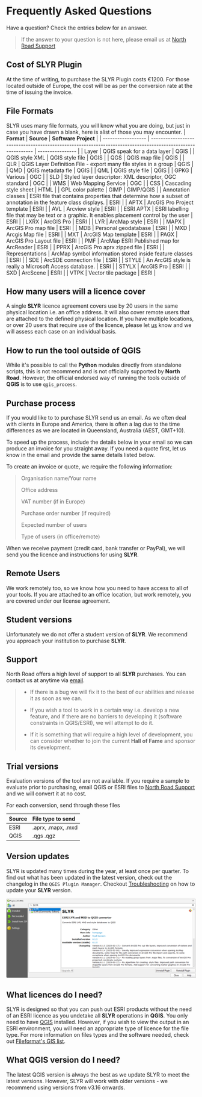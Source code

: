 <!-- use pronouns-->
# Frequently Asked Questions #
Have a question? Check the entries below for an answer. 
>If the answer to your question is not here, please email us at [North Road Support](mailto:info@north-road.com)

## Cost of SLYR Plugin ##
At the time of writing, to purchase the SLYR Plugin costs €1200. For those located outside of Europe, the cost will be as per the conversion rate at the time of issuing the invoice. 

## File Formats 
SLYR uses many file formats, you will know what you are doing, but just in case you have drawn a blank, here is  alist of those you may encounter.
|      **Format**    |           **Source**                                                                                        |   **Software Project**     |
| ------------------ | ----------------------------------------------------------------------------------------------------------- | ---------------- |
| Layer              | QGIS speak for a data layer                                                                                 | QGIS             |
| QGIS style XML     | QGIS style file                                                                                             | QGIS             |
| QGS                | QGIS map file                                                                                               | QGIS             |
| QLR                | QGIS Layer Definition File - export many file styles in a group                                             | QGIS             |
| QMD                | QGIS metadata fle                                                                                           | QGIS             |
| QML                | QGIS style file                                                                                             | QGIS             |
| GPKG               | Various                                                                                                     | OGC              |
| SLD                | Styled layer descriptor: XML descriptor, OGC standard                                                       | OGC              |
| WMS                | Web Mapping Service                                                                                         | OGC              |
| CSS                | Cascading style sheet                                                                                       | HTML             |
| GPL color palette  | GIMP                                                                                                        | GIMP/QGIS        |
| Annotation classes | ESRI file that contains properties that determine how a subset of annotation in the feature class displays. | ESRI             |
| APTX               | ArcGIS Pro Project template                                                                                 | ESRI             |
| AVL                | Arcview style                                                                                               | ESRI             |
| ESRI APTX          | ESRI labelling file that may be text or a graphic. It enables placement control by the user                 | ESRI             |
| LXRX               | ArcGIS Pro                                                                                                  | ESRI             |
| LYR                | ArcMap style                                                                                                | ESRI             |
| MAPX               | ArcGIS Pro map file                                                                                         | ESRI             |
| MDB                | Personal geodatabase                                                                                        | ESRI             |
| MXD                | Arcgis Map file                                                                                             | ESRI             |
| MXT                | ArcGIS Map template                                                                                         | ESRI             |
| PAGX               | ArcGIS Pro Layout file                                                                                      | ESRI             |
| PMF                | ArcMap ESRI Published map for ArcReader                                                                     | ESRI             |
| PPRX               | ArcGIS Pro aprx zipped file                                                                                 | ESRI             |
| Representations    | ArcMap symbol information stored inside feature classes                                                     | ESRI             |
| SDE                | ArcSDE connection file                                                                                      | ESRI             |
| STYLE              | An ArcGIS style is really a Microsoft Access database.                                                      | ESRI             |
| STYLX              | ArcGIS Pro                                                                                                  | ESRI             |
| SXD                | ArcScene                                                                                                    | ESRI             |
| VTPK               | Vector tile package                                                                                         | ESRI             |


## How many users will a licence cover ##
A single **SLYR** licence agreement covers use by 20 users in the same physical location i.e. an office address. It will also cover remote users that are attached to the defined physical location. If you have multiple locations, or over 20 users that require use of the licence, please let [us](mailto:info@north-road.com) know and we will assess each case on an individual basis. 

## How to run the tool outside of QGIS ##
While it's possible to call the **Python** modules directly from standalone scripts, this is not recommend and is not officially supported by **North Road**. However, the official endorsed way of running the tools outside of **QGIS** is to use `qgis_process`.

## Purchase process ##
If you would like to to purchase SLYR send us an email. As we often deal with clients in Europe and America, there is often a lag due to the time differences as we are located in Queensland, Australia (AEST, GMT+10). 

To speed up the process, include the details below in your email so we can produce an invoice for you straight away. If you need a quote first, let us know in the email and provide the same details listed below.

To create an invoice or quote, we require the following information:

> Organisation name/Your name
> 
> Office address
> 
> VAT number (if in Europe)
> 
> Purchase order number (if required)
> 
> Expected number of users
> 
> Type of users (in office/remote)

When we receive payment (credit card, bank transfer or PayPal), we will send you the licence and instructions for using **SLYR**.

## Remote Users ##
We work remotely too, so we know how you need to have access to all of your tools. If you are attached to an office location, but work remotely, you are covered under our license agreement. 

## Student versions ##
Unfortunately we do not offer a student version of **SLYR**. We recommend you approach your institution to purchase **SLYR**. 

## Support ##
North Road offers a high level of support to all **SLYR** purchases. You can contact us at anytime via [email](mailto:info@north-road.com). 
> - If there is a bug we will fix it to the best of our abilities and release it as soon as we can. 
>
> - If you wish a tool to work in a certain way i.e. develop a new feature, and if there are no barriers to developing it (software constraints in QGIS/ESRI), we will attempt to do it. 
>
> - If it is something that will require a high level of development, you can consider whether to join the current **Hall of Fame** and sponsor its development.

## Trial versions ##
Evaluation versions of the tool are not available. If you require a sample to evaluate prior to purchasing, email QGIS or ESRI files to [North Road Support](mailto:info@north-road.com) and we will convert it at no cost.

For each conversion, send through these files

| Source | File type to send |
| ------ | :----------------- |
| ESRI | .aprx, .mapx, .mxd |
| QGIS | .qgs .qgz |

## Version updates  ##
SLYR is updated many times during the year, at least once per quarter. To find out what has been updated in the latest version, check out the changelog in the `QGIS Plugin Manager`. Checkout [Troubleshooting](/user_guide/troubleshooting) on how to update your **SLYR** version. 

![SLYR Changelog](../images/slyr_changelog.png)

## What licences do I need? ##
SLYR is designed so that you can push out ESRI products without the need of an ESRI licence as you undetake all **SLYR** operations in **QGIS**. You only need to have [QGIS](https://www.qgis.org/en/site/) installed. However, if you wish to view the output in an ESRI environment, you will need an appropriate type of licence for the file type. For more information on files types and the software needed, check out [Fileformat's GIS list](https://docs.fileformat.com/gis/).

## What QGIS version do I need? ##
The latest QGIS version is always the best as we update SLYR to meet the latest versions. However, SLYR will work with older versions - we recommend using versions from v3.16 onwards.
